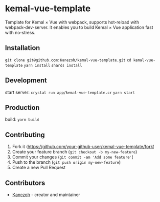 # kemal-vue-template

Template for Kemal × Vue with webpack, supports hot-reload with webpack-dev-server.
It enables you to build Kemal × Vue application fast with no-stress.

## Installation

`git clone git@github.com:Kanezoh/kemal-vue-template.git`
`cd kemal-vue-template`
`yarn install`
`shards install`

## Development

start server:
`crystal run app/kemal-vue-template.cr`
`yarn start`

## Production
build: `yarn build`

## Contributing

1. Fork it (<https://github.com/your-github-user/kemal-vue-template/fork>)
2. Create your feature branch (`git checkout -b my-new-feature`)
3. Commit your changes (`git commit -am 'Add some feature'`)
4. Push to the branch (`git push origin my-new-feature`)
5. Create a new Pull Request

## Contributors

- [Kanezoh](https://github.com/your-github-user) - creator and maintainer

